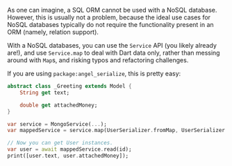 As one can imagine, a SQL ORM cannot be used with a NoSQL database.
However, this is usually not a problem, because the ideal use cases for NoSQL databases
typically do not require the functionality present in an ORM (namely, relation support).

With a NoSQL databases, you can use the `Service` API (you likely already are!),
and use `Service.map` to deal with Dart data only, rather than messing around with
`Map`s, and risking typos and refactoring challenges.

If you are using `package:angel_serialize`, this is pretty easy:

```dart
abstract class _Greeting extends Model {
    String get text;

    double get attachedMoney;
}

var service = MongoService(...);
var mappedService = service.map(UserSerializer.fromMap, UserSerializer.toMap);

// Now you can get User instances.
var user = await mappedService.read(id);
print([user.text, user.attachedMoney]);
```